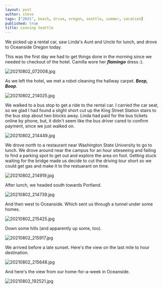 ```yaml
---
layout: post
author: steve
tags: ["2021", beach, drive, oregon, seattle, summer, vacation]
published: true
title: Leaving Seattle
---
```

We picked up a rental car, saw Linda's Aunt and Uncle for lunch, and drove to Oceanside Oregon today.

This was the first day we had to get things done in the morning since we needed to checkout of the hotel. Camilla wore her ***flamingo*** dress :).  

![20210802_072008.jpg]({{site.baseurl}}/assets/media/20210802_072008.jpg)

As we left the hotel, we met a robot cleaning the hallway carpet.  ***Beep, Boop***.

![20210802_214025.jpg]({{site.baseurl}}/assets/media/20210802_214025.jpg)

We walked to a bus stop to get a ride to the rental car.  I carried the car seat, so we glad I had found a slight short cut up the King Street Station stairs to the bus stop about two blocks away.  Linda had paid for the bus tickets online by phone, but, it didn't seem like the bus driver cared to confirm payment, since we just walked on.   

![20210802_214449.jpg]({{site.baseurl}}/assets/media/20210802_214449.jpg)

We drove north to a restaurant near Washington State University to go to lunch.  We drove around near the campus for an hour siteseeing and failing to find a parking spot to get out and explore the area on foot.  Getting stuck waiting for the bridge made us decide to cut the driving tour short so we could get gas and make it to the restuarant on time.  

![20210802_214919.jpg]({{site.baseurl}}/assets/media/20210802_214919.jpg)

After lunch, we headed south towards Portland.  

![20210802_214739.jpg]({{site.baseurl}}/assets/media/20210802_214739.jpg)

And then west to Oceanside.  Which sent us through a tunnel under some homes.  

![20210802_215425.jpg]({{site.baseurl}}/assets/media/20210802_215425.jpg)

Down some hills (and apparently up some, too).   

![20210802_215917.jpg]({{site.baseurl}}/assets/media/20210802_215917.jpg)

We arrived before a late sunset.  Here's the view on the last mile to hour destination.  

![20210802_215648.jpg]({{site.baseurl}}/assets/media/20210802_215648.jpg)

And here's the view from our home-for-a-week in Oceanside.  

![20210802_192521.jpg]({{site.baseurl}}/assets/media/20210802_192521.jpg)
